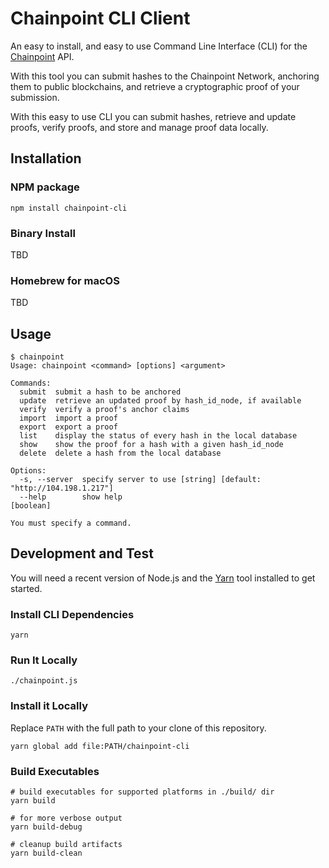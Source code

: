 # Chainpoint CLI Client

An easy to install, and easy to use Command Line Interface (CLI) for the [Chainpoint](https://chainpoint.org) API.

With this tool you can submit hashes to the Chainpoint
Network, anchoring them to public blockchains, and retrieve a cryptographic proof of your submission.

With this easy to use CLI you can submit hashes,
retrieve and update proofs, verify proofs, and store
and manage proof data locally.

## Installation

### NPM package

```
npm install chainpoint-cli
```

### Binary Install

TBD

### Homebrew for macOS

TBD

## Usage

```
$ chainpoint
Usage: chainpoint <command> [options] <argument>

Commands:
  submit  submit a hash to be anchored
  update  retrieve an updated proof by hash_id_node, if available
  verify  verify a proof's anchor claims
  import  import a proof
  export  export a proof
  list    display the status of every hash in the local database
  show    show the proof for a hash with a given hash_id_node
  delete  delete a hash from the local database

Options:
  -s, --server  specify server to use [string] [default: "http://104.198.1.217"]
  --help        show help                                              [boolean]

You must specify a command.
```

## Development and Test

You will need a recent version of Node.js and the [Yarn](https://yarnpkg.com/en/) tool installed to get started. 

### Install CLI Dependencies

```
yarn
```

### Run It Locally

```
./chainpoint.js
```

### Install it Locally

Replace `PATH` with the full path to your clone of this repository.

```
yarn global add file:PATH/chainpoint-cli
```

### Build Executables

```
# build executables for supported platforms in ./build/ dir
yarn build

# for more verbose output
yarn build-debug

# cleanup build artifacts
yarn build-clean
```
